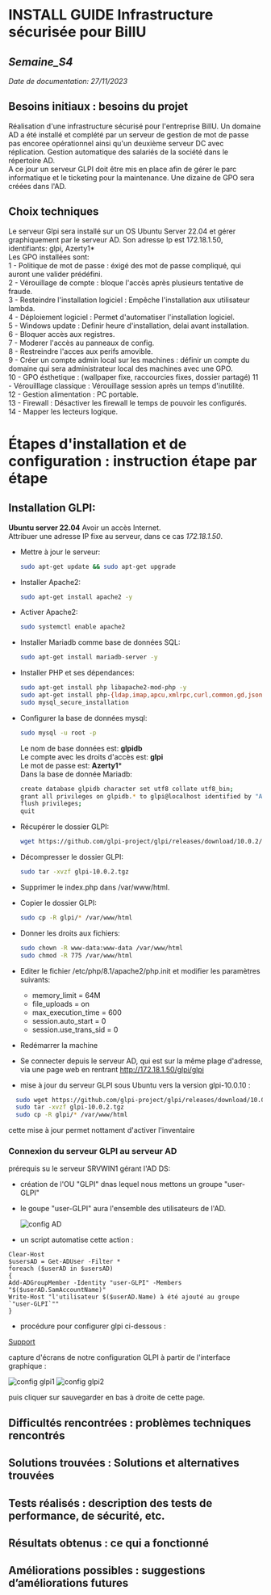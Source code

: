 # **INSTALL GUIDE Infrastructure sécurisée pour BillU**
## _Semaine_S4_
_Date de documentation: 27/11/2023_

## **Besoins initiaux : besoins du projet**

Réalisation d'une infrastructure sécurisé pour l'entreprise BillU. Un domaine AD a été installé et complété par un serveur de gestion de mot de passe pas encoree opérationnel ainsi qu'un deuxième serveur DC avec réplication. Gestion automatique des salariés de la société dans le répertoire AD.   
A ce jour un serveur GLPI doit être mis en place afin de gérer le parc informatique et le ticketing pour la maintenance. Une dizaine de GPO sera créées dans l'AD.

## **Choix techniques**

Le serveur Glpi sera installé sur un OS Ubuntu Server 22.04 et gérer graphiquement par le serveur AD. Son adresse Ip est 172.18.1.50, identifiants: glpi, Azerty1*   
Les GPO installées sont:  
1 - Politique de mot de passe : éxigé des mot de passe compliqué, qui auront une valider prédéfini.   
2 - Vérouillage de compte : bloque l'accès après plusieurs tentative de fraude.  
3 - Resteindre l'installation logiciel : Empêche l'installation aux utilisateur lambda.  
4 - Déploiement logiciel : Permet d'automatiser l'installation logiciel.  
5 - Windows update : Definir heure d'installation, delai avant installation.  
6 - Bloquer accès aux registres.  
7 - Moderer l'accès au panneaux de config.   
8 - Restreindre l'acces aux perifs amovible.  
9 - Créer un compte admin local sur les machines : définir un compte du domaine qui sera administrateur local des machines avec une GPO.  
10 - GPO ésthetique : (wallpaper fixe, raccourcies fixes, dossier partagé)
11 - Vérouilllage classique : Vérouillage session après un temps d'inutilité.  
12 - Gestion alimentation : PC portable.  
13 - Firewall : Désactiver les firewall le temps de pouvoir les configurés.  
14 - Mapper les lecteurs logique.  


# **Étapes d'installation et de configuration : instruction étape par étape**
 ## Installation GLPI:
 **Ubuntu server 22.04** 
 Avoir un accès Internet.  
 Attribuer une adresse IP fixe au serveur, dans ce cas _172.18.1.50_.  
 - Mettre à jour le serveur:
   ```bash
   sudo apt-get update && sudo apt-get upgrade
   ```
- Installer Apache2:
  ```bash
  sudo apt-get install apache2 -y
  ```
- Activer Apache2:
  ```bash
  sudo systemctl enable apache2
  ```
- Installer Mariadb comme base de données SQL:
  ```bash
  sudo apt-get install mariadb-server -y
  ```
- Installer PHP et ses dépendances:
  ```bash
  sudo apt-get install php libapache2-mod-php -y
  sudo apt-get install php-{ldap,imap,apcu,xmlrpc,curl,common,gd,json,mbstring,mysql,xml,intl,zip,bz2}
  sudo mysql_secure_installation
  ```
- Configurer la base de données mysql:
  ```bash
  sudo mysql -u root -p
  ```
  Le nom de base données est: **glpidb**  
  Le compte avec les droits d'accès est: **glpi**  
  Le mot de passe est: **Azerty1***  
  Dans la base de donnée Mariadb:
  ```bash
  create database glpidb character set utf8 collate utf8_bin;
  grant all privileges on glpidb.* to glpi@localhost identified by "Azerty1*";
  flush privileges;
  quit
  ```
- Récupérer le dossier GLPI:  
  ```bash
  wget https://github.com/glpi-project/glpi/releases/download/10.0.2/glpi-10.0.2.tgz
  ```
- Décompresser le dossier GLPI:  
  ```bash
  sudo tar -xvzf glpi-10.0.2.tgz
  ```
- Supprimer le index.php dans /var/www/html.
- Copier le dossier GLPI:
  ```bash
  sudo cp -R glpi/* /var/www/html
  ```
- Donner les droits aux fichiers:
  ```bash
  sudo chown -R www-data:www-data /var/www/html
  sudo chmod -R 775 /var/www/html
  ```
- Editer le fichier /etc/php/8.1/apache2/php.init et modifier les paramètres suivants:
  - memory_limit = 64M
  - file_uploads = on
  - max_execution_time = 600
  - session.auto_start = 0
  - session.use_trans_sid = 0
- Redémarrer la machine
- Se connecter depuis le serveur AD, qui est sur la même plage d'adresse, via une page web en rentrant http://172.18.1.50/glpi/glpi

- mise à jour du serveur GLPI sous Ubuntu vers la version glpi-10.0.10 :
```bash
  sudo wget https://github.com/glpi-project/glpi/releases/download/10.0.10/glpi-10.0.10.tgz
  sudo tar -xvzf glpi-10.0.2.tgz
  sudo cp -R glpi/* /var/www/html
  ```
cette mise à jour permet nottament d'activer l'inventaire

### **Connexion du serveur GLPI au serveur AD**

prérequis su le serveur SRVWIN1 gérant l'AD DS:
- création de l'OU "GLPI" dnas lequel nous mettons un groupe "user-GLPI"
- le goupe "user-GLPI" aura l'ensemble des utilisateurs de l'AD.
  
  ![config AD](https://github.com/Bilal-Aldimashq/TSSR-Projet3-Groupe_2-BuildYourInfra/assets/146104077/dc933138-c3db-4f36-841b-57bc7be32d99)

- un script automatise cette action :

```batch
Clear-Host
$usersAD = Get-ADUser -Filter *
foreach ($userAD in $usersAD)
{
Add-ADGroupMember -Identity "user-GLPI" -Members "$($userAD.SamAccountName)"
Write-Host "l'utilisateur $($userAD.Name) à été ajouté au groupe `"user-GLPI`""
}
```

- procédure pour configurer glpi ci-dessous :
  
[Support](https://remiflandrois.fr/2022/09/12/glpi-connexion-active-directory/)

capture d'écrans de notre configuration GLPI à partir de l'interface graphique :

![config glpi1](https://github.com/Bilal-Aldimashq/TSSR-Projet3-Groupe_2-BuildYourInfra/assets/146104077/e64c2ce2-9a86-4497-af35-29bb36c6c744)
![config glpi2](https://github.com/Bilal-Aldimashq/TSSR-Projet3-Groupe_2-BuildYourInfra/assets/146104077/84616bbe-f17c-4eb8-ba42-764a51ded0ff)

puis cliquer sur sauvegarder en bas à droite de cette page.
 
## **Difficultés rencontrées : problèmes techniques rencontrés**



## **Solutions trouvées : Solutions et alternatives trouvées**



## **Tests réalisés : description des tests de performance, de sécurité, etc.**



## **Résultats obtenus : ce qui a fonctionné**



## **Améliorations possibles : suggestions d’améliorations futures**
